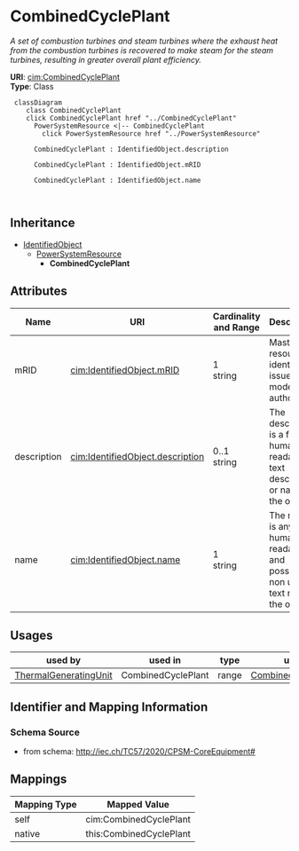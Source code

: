 # CombinedCyclePlant


_A set of combustion turbines and steam turbines where the exhaust heat from the combustion turbines is recovered to make steam for the steam turbines, resulting in greater overall plant efficiency._





**URI**: [cim:CombinedCyclePlant](http://iec.ch/TC57/CIM100#CombinedCyclePlant)<br />
**Type**: Class




```mermaid
 classDiagram
    class CombinedCyclePlant
    click CombinedCyclePlant href "../CombinedCyclePlant"
      PowerSystemResource <|-- CombinedCyclePlant
        click PowerSystemResource href "../PowerSystemResource"
      
      CombinedCyclePlant : IdentifiedObject.description
        
      CombinedCyclePlant : IdentifiedObject.mRID
        
      CombinedCyclePlant : IdentifiedObject.name
        
      
```





## Inheritance
* [IdentifiedObject](IdentifiedObject.md)
    * [PowerSystemResource](PowerSystemResource.md)
        * **CombinedCyclePlant**



## Attributes


| Name | URI | Cardinality and Range | Description | Inheritance |
| ---  | --- | --- | --- | --- |
| mRID | [cim:IdentifiedObject.mRID](http://iec.ch/TC57/CIM100#IdentifiedObject.mRID) | 1 <br />  string  | Master resource identifier issued by a model authority | [IdentifiedObject](IdentifiedObject.md) |
| description | [cim:IdentifiedObject.description](http://iec.ch/TC57/CIM100#IdentifiedObject.description) | 0..1 <br />  string  | The description is a free human readable text describing or naming the object | [IdentifiedObject](IdentifiedObject.md) |
| name | [cim:IdentifiedObject.name](http://iec.ch/TC57/CIM100#IdentifiedObject.name) | 1 <br />  string  | The name is any free human readable and possibly non unique text naming the o... | [IdentifiedObject](IdentifiedObject.md) |





## Usages

| used by | used in | type | used |
| ---  | --- | --- | --- |
| [ThermalGeneratingUnit](ThermalGeneratingUnit.md) | CombinedCyclePlant | range | [CombinedCyclePlant](CombinedCyclePlant.md) |






## Identifier and Mapping Information







### Schema Source


* from schema: http://iec.ch/TC57/2020/CPSM-CoreEquipment#





## Mappings

| Mapping Type | Mapped Value |
| ---  | ---  |
| self | cim:CombinedCyclePlant |
| native | this:CombinedCyclePlant |





